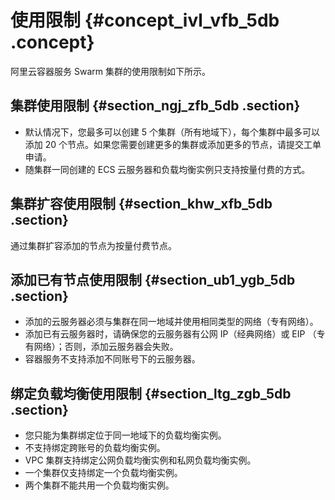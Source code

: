 # 使用限制 {#concept_ivl_vfb_5db .concept}

阿里云容器服务 Swarm 集群的使用限制如下所示。

## 集群使用限制 {#section_ngj_zfb_5db .section}

-   默认情况下，您最多可以创建 5 个集群（所有地域下），每个集群中最多可以添加 20 个节点。如果您需要创建更多的集群或添加更多的节点，请提交工单申请。
-   随集群一同创建的 ECS 云服务器和负载均衡实例只支持按量付费的方式。


## 集群扩容使用限制 {#section_khw_xfb_5db .section}

通过集群扩容添加的节点为按量付费节点。

## 添加已有节点使用限制 {#section_ub1_ygb_5db .section}

-   添加的云服务器必须与集群在同一地域并使用相同类型的网络（专有网络）。
-   添加已有云服务器时，请确保您的云服务器有公网 IP（经典网络）或 EIP （专有网络）；否则，添加云服务器会失败。
-   容器服务不支持添加不同账号下的云服务器。

## 绑定负载均衡使用限制 {#section_ltg_zgb_5db .section}

-   您只能为集群绑定位于同一地域下的负载均衡实例。
-   不支持绑定跨账号的负载均衡实例。
-   VPC 集群支持绑定公网负载均衡实例和私网负载均衡实例。
-   一个集群仅支持绑定一个负载均衡实例。
-   两个集群不能共用一个负载均衡实例。

